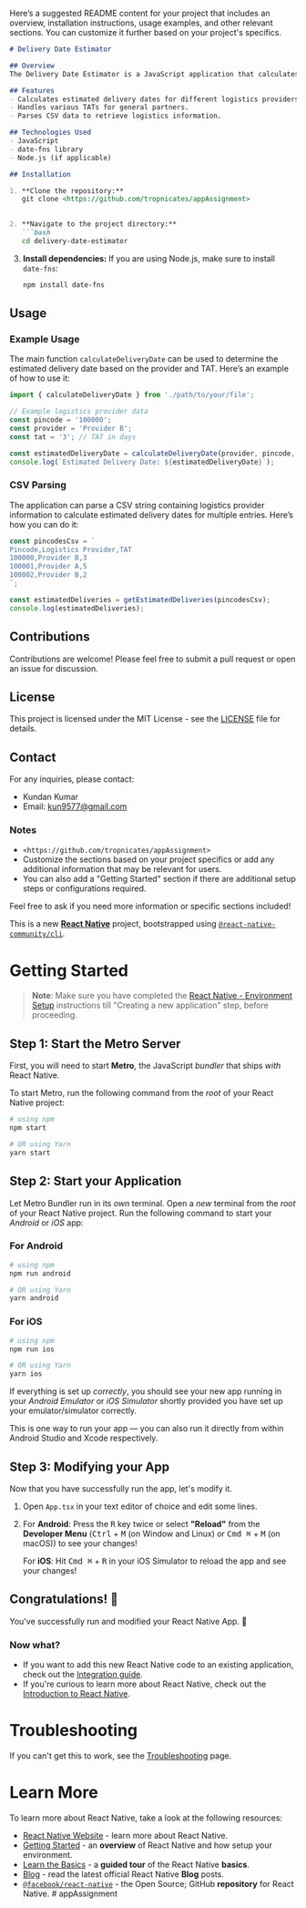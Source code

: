 Here’s a suggested README content for your project that includes an overview, installation instructions, usage examples, and other relevant sections. You can customize it further based on your project's specifics.

```markdown
# Delivery Date Estimator

## Overview
The Delivery Date Estimator is a JavaScript application that calculates estimated delivery dates based on logistics providers and turnaround times (TAT). The application uses the `date-fns` library to handle date manipulations efficiently.

## Features
- Calculates estimated delivery dates for different logistics providers based on cutoff times.
- Handles various TATs for general partners.
- Parses CSV data to retrieve logistics information.

## Technologies Used
- JavaScript
- date-fns library
- Node.js (if applicable)

## Installation

1. **Clone the repository:**
   git clone <https://github.com/tropnicates/appAssignment>
   

2. **Navigate to the project directory:**
   ```bash
   cd delivery-date-estimator
   ```

3. **Install dependencies:**
   If you are using Node.js, make sure to install `date-fns`:
   ```bash
   npm install date-fns
   ```

## Usage

### Example Usage
The main function `calculateDeliveryDate` can be used to determine the estimated delivery date based on the provider and TAT. Here’s an example of how to use it:

```javascript
import { calculateDeliveryDate } from './path/to/your/file';

// Example logistics provider data
const pincode = '100000';
const provider = 'Provider B';
const tat = '3'; // TAT in days

const estimatedDeliveryDate = calculateDeliveryDate(provider, pincode, tat);
console.log(`Estimated Delivery Date: ${estimatedDeliveryDate}`);
```

### CSV Parsing
The application can parse a CSV string containing logistics provider information to calculate estimated delivery dates for multiple entries. Here’s how you can do it:

```javascript
const pincodesCsv = `
Pincode,Logistics Provider,TAT
100000,Provider B,3
100001,Provider A,5
100002,Provider B,2
`;

const estimatedDeliveries = getEstimatedDeliveries(pincodesCsv);
console.log(estimatedDeliveries);
```

## Contributions
Contributions are welcome! Please feel free to submit a pull request or open an issue for discussion.

## License
This project is licensed under the MIT License - see the [LICENSE](LICENSE) file for details.

## Contact
For any inquiries, please contact:
- Kundan Kumar
- Email: kun9577@gmail.com

### Notes
-  `<https://github.com/tropnicates/appAssignment>` 
- Customize the sections based on your project specifics or add any additional information that may be relevant for users.
- You can also add a "Getting Started" section if there are additional setup steps or configurations required.

Feel free to ask if you need more information or specific sections included!

This is a new [**React Native**](https://reactnative.dev) project, bootstrapped using [`@react-native-community/cli`](https://github.com/react-native-community/cli).

# Getting Started

>**Note**: Make sure you have completed the [React Native - Environment Setup](https://reactnative.dev/docs/environment-setup) instructions till "Creating a new application" step, before proceeding.

## Step 1: Start the Metro Server

First, you will need to start **Metro**, the JavaScript _bundler_ that ships _with_ React Native.

To start Metro, run the following command from the _root_ of your React Native project:

```bash
# using npm
npm start

# OR using Yarn
yarn start
```

## Step 2: Start your Application

Let Metro Bundler run in its _own_ terminal. Open a _new_ terminal from the _root_ of your React Native project. Run the following command to start your _Android_ or _iOS_ app:

### For Android

```bash
# using npm
npm run android

# OR using Yarn
yarn android
```

### For iOS

```bash
# using npm
npm run ios

# OR using Yarn
yarn ios
```

If everything is set up _correctly_, you should see your new app running in your _Android Emulator_ or _iOS Simulator_ shortly provided you have set up your emulator/simulator correctly.

This is one way to run your app — you can also run it directly from within Android Studio and Xcode respectively.

## Step 3: Modifying your App

Now that you have successfully run the app, let's modify it.

1. Open `App.tsx` in your text editor of choice and edit some lines.
2. For **Android**: Press the <kbd>R</kbd> key twice or select **"Reload"** from the **Developer Menu** (<kbd>Ctrl</kbd> + <kbd>M</kbd> (on Window and Linux) or <kbd>Cmd ⌘</kbd> + <kbd>M</kbd> (on macOS)) to see your changes!

   For **iOS**: Hit <kbd>Cmd ⌘</kbd> + <kbd>R</kbd> in your iOS Simulator to reload the app and see your changes!

## Congratulations! :tada:

You've successfully run and modified your React Native App. :partying_face:

### Now what?

- If you want to add this new React Native code to an existing application, check out the [Integration guide](https://reactnative.dev/docs/integration-with-existing-apps).
- If you're curious to learn more about React Native, check out the [Introduction to React Native](https://reactnative.dev/docs/getting-started).

# Troubleshooting

If you can't get this to work, see the [Troubleshooting](https://reactnative.dev/docs/troubleshooting) page.

# Learn More

To learn more about React Native, take a look at the following resources:

- [React Native Website](https://reactnative.dev) - learn more about React Native.
- [Getting Started](https://reactnative.dev/docs/environment-setup) - an **overview** of React Native and how setup your environment.
- [Learn the Basics](https://reactnative.dev/docs/getting-started) - a **guided tour** of the React Native **basics**.
- [Blog](https://reactnative.dev/blog) - read the latest official React Native **Blog** posts.
- [`@facebook/react-native`](https://github.com/facebook/react-native) - the Open Source; GitHub **repository** for React Native.
#   a p p A s s i g n m e n t 
 
 